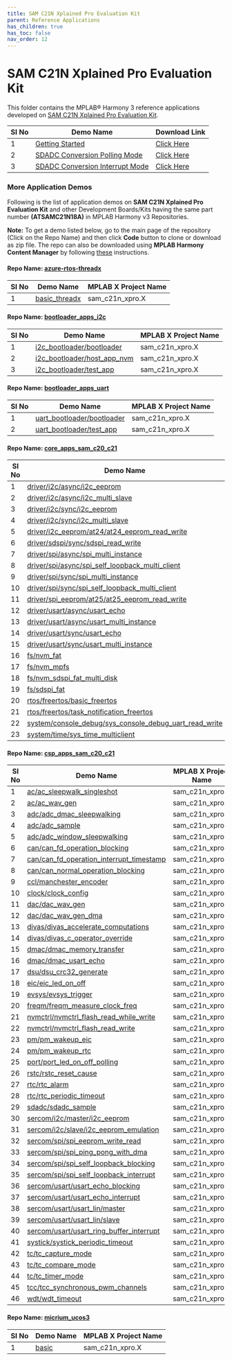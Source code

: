 ```yaml
---
title: SAM C21N Xplained Pro Evaluation Kit
parent: Reference Applications
has_children: true
has_toc: false
nav_order: 12
---
```

# SAM C21N Xplained Pro Evaluation Kit

This folder contains the MPLAB® Harmony 3 reference applications developed on [SAM C21N Xplained Pro Evaluation Kit](https://www.microchip.com/developmenttools/ProductDetails/atsamc21n-xpro).   

|SI No| Demo Name | Download Link |
| --- | --- | -- |
| 1 | [Getting Started](./samc21n_getting_started/readme.md) | [Click Here](https://github.com/MicrochipTech/MPLAB-Harmony-Reference-Apps/releases/latest/download/samc21n_getting_started.zip) |
| 2 | [SDADC Conversion Polling Mode](./sdadc_conversion_polling/readme.md) | [Click Here](https://github.com/MicrochipTech/MPLAB-Harmony-Reference-Apps/releases/latest/download/sdadc_conversion_polling.zip) |
| 3 | [SDADC Conversion Interrupt Mode](./sdadc_conversion_interrupt/readme.md) | [Click Here](https://github.com/MicrochipTech/MPLAB-Harmony-Reference-Apps/releases/latest/download/sdadc_conversion_interrupt.zip) |


### More Application Demos

Following is the list of application demos on **SAM C21N Xplained Pro Evaluation Kit** and other Development Boards/Kits having the same part number **(ATSAMC21N18A)** in MPLAB Harmony v3 Repositories.

**Note:** To get a demo listed below, go to the main page of the repository (Click on the Repo Name) and then click **Code** button to clone or download as zip file. The repo can also be downloaded using **MPLAB Harmony Content Manager** by following [these](https://microchip-mplab-harmony.github.io/contentmanager/) instructions.  





[comment]:#ListStart



#### Repo Name: [azure-rtos-threadx](https://github.com/Microchip-MPLAB-Harmony/azure-rtos-threadx)

|SI No| Demo Name | MPLAB X Project Name | 
| --- | --- | --- |
| 1 | [basic_threadx](https://github.com/Microchip-MPLAB-Harmony/azure-rtos-threadx/tree/master/apps/basic_threadx) | sam_c21n_xpro.X |


#### Repo Name: [bootloader_apps_i2c](https://github.com/Microchip-MPLAB-Harmony/bootloader_apps_i2c)

|SI No| Demo Name | MPLAB X Project Name | 
| --- | --- | --- |
| 1 | [i2c_bootloader/bootloader](https://github.com/Microchip-MPLAB-Harmony/bootloader_apps_i2c/tree/master/apps/i2c_bootloader/bootloader) | sam_c21n_xpro.X |
| 2 | [i2c_bootloader/host_app_nvm](https://github.com/Microchip-MPLAB-Harmony/bootloader_apps_i2c/tree/master/apps/i2c_bootloader/host_app_nvm) | sam_c21n_xpro.X |
| 3 | [i2c_bootloader/test_app](https://github.com/Microchip-MPLAB-Harmony/bootloader_apps_i2c/tree/master/apps/i2c_bootloader/test_app) | sam_c21n_xpro.X |


#### Repo Name: [bootloader_apps_uart](https://github.com/Microchip-MPLAB-Harmony/bootloader_apps_uart)

|SI No| Demo Name | MPLAB X Project Name | 
| --- | --- | --- |
| 1 | [uart_bootloader/bootloader](https://github.com/Microchip-MPLAB-Harmony/bootloader_apps_uart/tree/master/apps/uart_bootloader/bootloader) | sam_c21n_xpro.X |
| 2 | [uart_bootloader/test_app](https://github.com/Microchip-MPLAB-Harmony/bootloader_apps_uart/tree/master/apps/uart_bootloader/test_app) | sam_c21n_xpro.X |


#### Repo Name: [core_apps_sam_c20_c21](https://github.com/Microchip-MPLAB-Harmony/core_apps_sam_c20_c21)

|SI No| Demo Name | MPLAB X Project Name | 
| --- | --- | --- |
| 1 | [driver/i2c/async/i2c_eeprom](https://github.com/Microchip-MPLAB-Harmony/core_apps_sam_c20_c21/tree/master/apps/driver/i2c/async/i2c_eeprom) | sam_c21n_xpro.X |
| 2 | [driver/i2c/async/i2c_multi_slave](https://github.com/Microchip-MPLAB-Harmony/core_apps_sam_c20_c21/tree/master/apps/driver/i2c/async/i2c_multi_slave) | sam_c21n_xpro.X |
| 3 | [driver/i2c/sync/i2c_eeprom](https://github.com/Microchip-MPLAB-Harmony/core_apps_sam_c20_c21/tree/master/apps/driver/i2c/sync/i2c_eeprom) | sam_c21n_xpro_freertos.X |
| 4 | [driver/i2c/sync/i2c_multi_slave](https://github.com/Microchip-MPLAB-Harmony/core_apps_sam_c20_c21/tree/master/apps/driver/i2c/sync/i2c_multi_slave) | sam_c21n_xpro_freertos.X |
| 5 | [driver/i2c_eeprom/at24/at24_eeprom_read_write](https://github.com/Microchip-MPLAB-Harmony/core_apps_sam_c20_c21/tree/master/apps/driver/i2c_eeprom/at24/at24_eeprom_read_write) | sam_c21n_xpro.X |
| 6 | [driver/sdspi/sync/sdspi_read_write](https://github.com/Microchip-MPLAB-Harmony/core_apps_sam_c20_c21/tree/master/apps/driver/sdspi/sync/sdspi_read_write) | sam_c21n_xpro_freertos.X |
| 7 | [driver/spi/async/spi_multi_instance](https://github.com/Microchip-MPLAB-Harmony/core_apps_sam_c20_c21/tree/master/apps/driver/spi/async/spi_multi_instance) | sam_c21n_xpro.X |
| 8 | [driver/spi/async/spi_self_loopback_multi_client](https://github.com/Microchip-MPLAB-Harmony/core_apps_sam_c20_c21/tree/master/apps/driver/spi/async/spi_self_loopback_multi_client) | sam_c21n_xpro.X |
| 9 | [driver/spi/sync/spi_multi_instance](https://github.com/Microchip-MPLAB-Harmony/core_apps_sam_c20_c21/tree/master/apps/driver/spi/sync/spi_multi_instance) | sam_c21n_xpro_freertos.X |
| 10 | [driver/spi/sync/spi_self_loopback_multi_client](https://github.com/Microchip-MPLAB-Harmony/core_apps_sam_c20_c21/tree/master/apps/driver/spi/sync/spi_self_loopback_multi_client) | sam_c21n_xpro_freertos.X |
| 11 | [driver/spi_eeprom/at25/at25_eeprom_read_write](https://github.com/Microchip-MPLAB-Harmony/core_apps_sam_c20_c21/tree/master/apps/driver/spi_eeprom/at25/at25_eeprom_read_write) | sam_c21n_xpro.X |
| 12 | [driver/usart/async/usart_echo](https://github.com/Microchip-MPLAB-Harmony/core_apps_sam_c20_c21/tree/master/apps/driver/usart/async/usart_echo) | sam_c21n_xpro.X |
| 13 | [driver/usart/async/usart_multi_instance](https://github.com/Microchip-MPLAB-Harmony/core_apps_sam_c20_c21/tree/master/apps/driver/usart/async/usart_multi_instance) | sam_c21n_xpro.X |
| 14 | [driver/usart/sync/usart_echo](https://github.com/Microchip-MPLAB-Harmony/core_apps_sam_c20_c21/tree/master/apps/driver/usart/sync/usart_echo) | sam_c21n_xpro_freertos.X |
| 15 | [driver/usart/sync/usart_multi_instance](https://github.com/Microchip-MPLAB-Harmony/core_apps_sam_c20_c21/tree/master/apps/driver/usart/sync/usart_multi_instance) | sam_c21n_xpro_freertos.X |
| 16 | [fs/nvm_fat](https://github.com/Microchip-MPLAB-Harmony/core_apps_sam_c20_c21/tree/master/apps/fs/nvm_fat) | sam_c21n_xpro.X |
| 17 | [fs/nvm_mpfs](https://github.com/Microchip-MPLAB-Harmony/core_apps_sam_c20_c21/tree/master/apps/fs/nvm_mpfs) | sam_c21n_xpro.X |
| 18 | [fs/nvm_sdspi_fat_multi_disk](https://github.com/Microchip-MPLAB-Harmony/core_apps_sam_c20_c21/tree/master/apps/fs/nvm_sdspi_fat_multi_disk) | sam_c21n_xpro_freertos.X |
| 19 | [fs/sdspi_fat](https://github.com/Microchip-MPLAB-Harmony/core_apps_sam_c20_c21/tree/master/apps/fs/sdspi_fat) | sam_c21n_xpro_freertos.X |
| 20 | [rtos/freertos/basic_freertos](https://github.com/Microchip-MPLAB-Harmony/core_apps_sam_c20_c21/tree/master/apps/rtos/freertos/basic_freertos) | sam_c21n_xpro.X |
| 21 | [rtos/freertos/task_notification_freertos](https://github.com/Microchip-MPLAB-Harmony/core_apps_sam_c20_c21/tree/master/apps/rtos/freertos/task_notification_freertos) | sam_c21n_xpro.X |
| 22 | [system/console_debug/sys_console_debug_uart_read_write](https://github.com/Microchip-MPLAB-Harmony/core_apps_sam_c20_c21/tree/master/apps/system/console_debug/sys_console_debug_uart_read_write) | sam_c21n_xpro.X |
| 23 | [system/time/sys_time_multiclient](https://github.com/Microchip-MPLAB-Harmony/core_apps_sam_c20_c21/tree/master/apps/system/time/sys_time_multiclient) | sam_c21n_xpro.X |


#### Repo Name: [csp_apps_sam_c20_c21](https://github.com/Microchip-MPLAB-Harmony/csp_apps_sam_c20_c21)

|SI No| Demo Name | MPLAB X Project Name | 
| --- | --- | --- |
| 1 | [ac/ac_sleepwalk_singleshot](https://github.com/Microchip-MPLAB-Harmony/csp_apps_sam_c20_c21/tree/master/apps/ac/ac_sleepwalk_singleshot) | sam_c21n_xpro.X |
| 2 | [ac/ac_wav_gen](https://github.com/Microchip-MPLAB-Harmony/csp_apps_sam_c20_c21/tree/master/apps/ac/ac_wav_gen) | sam_c21n_xpro.X |
| 3 | [adc/adc_dmac_sleepwalking](https://github.com/Microchip-MPLAB-Harmony/csp_apps_sam_c20_c21/tree/master/apps/adc/adc_dmac_sleepwalking) | sam_c21n_xpro.X |
| 4 | [adc/adc_sample](https://github.com/Microchip-MPLAB-Harmony/csp_apps_sam_c20_c21/tree/master/apps/adc/adc_sample) | sam_c21n_xpro.X |
| 5 | [adc/adc_window_sleepwalking](https://github.com/Microchip-MPLAB-Harmony/csp_apps_sam_c20_c21/tree/master/apps/adc/adc_window_sleepwalking) | sam_c21n_xpro.X |
| 6 | [can/can_fd_operation_blocking](https://github.com/Microchip-MPLAB-Harmony/csp_apps_sam_c20_c21/tree/master/apps/can/can_fd_operation_blocking) | sam_c21n_xpro.X |
| 7 | [can/can_fd_operation_interrupt_timestamp](https://github.com/Microchip-MPLAB-Harmony/csp_apps_sam_c20_c21/tree/master/apps/can/can_fd_operation_interrupt_timestamp) | sam_c21n_xpro.X |
| 8 | [can/can_normal_operation_blocking](https://github.com/Microchip-MPLAB-Harmony/csp_apps_sam_c20_c21/tree/master/apps/can/can_normal_operation_blocking) | sam_c21n_xpro.X |
| 9 | [ccl/manchester_encoder](https://github.com/Microchip-MPLAB-Harmony/csp_apps_sam_c20_c21/tree/master/apps/ccl/manchester_encoder) | sam_c21n_xpro.X |
| 10 | [clock/clock_config](https://github.com/Microchip-MPLAB-Harmony/csp_apps_sam_c20_c21/tree/master/apps/clock/clock_config) | sam_c21n_xpro.X |
| 11 | [dac/dac_wav_gen](https://github.com/Microchip-MPLAB-Harmony/csp_apps_sam_c20_c21/tree/master/apps/dac/dac_wav_gen) | sam_c21n_xpro.X |
| 12 | [dac/dac_wav_gen_dma](https://github.com/Microchip-MPLAB-Harmony/csp_apps_sam_c20_c21/tree/master/apps/dac/dac_wav_gen_dma) | sam_c21n_xpro.X |
| 13 | [divas/divas_accelerate_computations](https://github.com/Microchip-MPLAB-Harmony/csp_apps_sam_c20_c21/tree/master/apps/divas/divas_accelerate_computations) | sam_c21n_xpro.X |
| 14 | [divas/divas_c_operator_override](https://github.com/Microchip-MPLAB-Harmony/csp_apps_sam_c20_c21/tree/master/apps/divas/divas_c_operator_override) | sam_c21n_xpro.X |
| 15 | [dmac/dmac_memory_transfer](https://github.com/Microchip-MPLAB-Harmony/csp_apps_sam_c20_c21/tree/master/apps/dmac/dmac_memory_transfer) | sam_c21n_xpro.X |
| 16 | [dmac/dmac_usart_echo](https://github.com/Microchip-MPLAB-Harmony/csp_apps_sam_c20_c21/tree/master/apps/dmac/dmac_usart_echo) | sam_c21n_xpro.X |
| 17 | [dsu/dsu_crc32_generate](https://github.com/Microchip-MPLAB-Harmony/csp_apps_sam_c20_c21/tree/master/apps/dsu/dsu_crc32_generate) | sam_c21n_xpro.X |
| 18 | [eic/eic_led_on_off](https://github.com/Microchip-MPLAB-Harmony/csp_apps_sam_c20_c21/tree/master/apps/eic/eic_led_on_off) | sam_c21n_xpro.X |
| 19 | [evsys/evsys_trigger](https://github.com/Microchip-MPLAB-Harmony/csp_apps_sam_c20_c21/tree/master/apps/evsys/evsys_trigger) | sam_c21n_xpro.X |
| 20 | [freqm/freqm_measure_clock_freq](https://github.com/Microchip-MPLAB-Harmony/csp_apps_sam_c20_c21/tree/master/apps/freqm/freqm_measure_clock_freq) | sam_c21n_xpro.X |
| 21 | [nvmctrl/nvmctrl_flash_read_while_write](https://github.com/Microchip-MPLAB-Harmony/csp_apps_sam_c20_c21/tree/master/apps/nvmctrl/nvmctrl_flash_read_while_write) | sam_c21n_xpro.X |
| 22 | [nvmctrl/nvmctrl_flash_read_write](https://github.com/Microchip-MPLAB-Harmony/csp_apps_sam_c20_c21/tree/master/apps/nvmctrl/nvmctrl_flash_read_write) | sam_c21n_xpro.X |
| 23 | [pm/pm_wakeup_eic](https://github.com/Microchip-MPLAB-Harmony/csp_apps_sam_c20_c21/tree/master/apps/pm/pm_wakeup_eic) | sam_c21n_xpro.X |
| 24 | [pm/pm_wakeup_rtc](https://github.com/Microchip-MPLAB-Harmony/csp_apps_sam_c20_c21/tree/master/apps/pm/pm_wakeup_rtc) | sam_c21n_xpro.X |
| 25 | [port/port_led_on_off_polling](https://github.com/Microchip-MPLAB-Harmony/csp_apps_sam_c20_c21/tree/master/apps/port/port_led_on_off_polling) | sam_c21n_xpro.X |
| 26 | [rstc/rstc_reset_cause](https://github.com/Microchip-MPLAB-Harmony/csp_apps_sam_c20_c21/tree/master/apps/rstc/rstc_reset_cause) | sam_c21n_xpro.X |
| 27 | [rtc/rtc_alarm](https://github.com/Microchip-MPLAB-Harmony/csp_apps_sam_c20_c21/tree/master/apps/rtc/rtc_alarm) | sam_c21n_xpro.X |
| 28 | [rtc/rtc_periodic_timeout](https://github.com/Microchip-MPLAB-Harmony/csp_apps_sam_c20_c21/tree/master/apps/rtc/rtc_periodic_timeout) | sam_c21n_xpro.X |
| 29 | [sdadc/sdadc_sample](https://github.com/Microchip-MPLAB-Harmony/csp_apps_sam_c20_c21/tree/master/apps/sdadc/sdadc_sample) | sam_c21n_xpro.X |
| 30 | [sercom/i2c/master/i2c_eeprom](https://github.com/Microchip-MPLAB-Harmony/csp_apps_sam_c20_c21/tree/master/apps/sercom/i2c/master/i2c_eeprom) | sam_c21n_xpro.X |
| 31 | [sercom/i2c/slave/i2c_eeprom_emulation](https://github.com/Microchip-MPLAB-Harmony/csp_apps_sam_c20_c21/tree/master/apps/sercom/i2c/slave/i2c_eeprom_emulation) | sam_c21n_xpro.X |
| 32 | [sercom/spi/spi_eeprom_write_read](https://github.com/Microchip-MPLAB-Harmony/csp_apps_sam_c20_c21/tree/master/apps/sercom/spi/spi_eeprom_write_read) | sam_c21n_xpro.X |
| 33 | [sercom/spi/spi_ping_pong_with_dma](https://github.com/Microchip-MPLAB-Harmony/csp_apps_sam_c20_c21/tree/master/apps/sercom/spi/spi_ping_pong_with_dma) | sam_c21n_xpro.X |
| 34 | [sercom/spi/spi_self_loopback_blocking](https://github.com/Microchip-MPLAB-Harmony/csp_apps_sam_c20_c21/tree/master/apps/sercom/spi/spi_self_loopback_blocking) | sam_c21n_xpro.X |
| 35 | [sercom/spi/spi_self_loopback_interrupt](https://github.com/Microchip-MPLAB-Harmony/csp_apps_sam_c20_c21/tree/master/apps/sercom/spi/spi_self_loopback_interrupt) | sam_c21n_xpro.X |
| 36 | [sercom/usart/usart_echo_blocking](https://github.com/Microchip-MPLAB-Harmony/csp_apps_sam_c20_c21/tree/master/apps/sercom/usart/usart_echo_blocking) | sam_c21n_xpro.X |
| 37 | [sercom/usart/usart_echo_interrupt](https://github.com/Microchip-MPLAB-Harmony/csp_apps_sam_c20_c21/tree/master/apps/sercom/usart/usart_echo_interrupt) | sam_c21n_xpro.X |
| 38 | [sercom/usart/usart_lin/master](https://github.com/Microchip-MPLAB-Harmony/csp_apps_sam_c20_c21/tree/master/apps/sercom/usart/usart_lin/master) | sam_c21n_xpro.X |
| 39 | [sercom/usart/usart_lin/slave](https://github.com/Microchip-MPLAB-Harmony/csp_apps_sam_c20_c21/tree/master/apps/sercom/usart/usart_lin/slave) | sam_c21n_xpro.X |
| 40 | [sercom/usart/usart_ring_buffer_interrupt](https://github.com/Microchip-MPLAB-Harmony/csp_apps_sam_c20_c21/tree/master/apps/sercom/usart/usart_ring_buffer_interrupt) | sam_c21n_xpro.X |
| 41 | [systick/systick_periodic_timeout](https://github.com/Microchip-MPLAB-Harmony/csp_apps_sam_c20_c21/tree/master/apps/systick/systick_periodic_timeout) | sam_c21n_xpro.X |
| 42 | [tc/tc_capture_mode](https://github.com/Microchip-MPLAB-Harmony/csp_apps_sam_c20_c21/tree/master/apps/tc/tc_capture_mode) | sam_c21n_xpro.X |
| 43 | [tc/tc_compare_mode](https://github.com/Microchip-MPLAB-Harmony/csp_apps_sam_c20_c21/tree/master/apps/tc/tc_compare_mode) | sam_c21n_xpro.X |
| 44 | [tc/tc_timer_mode](https://github.com/Microchip-MPLAB-Harmony/csp_apps_sam_c20_c21/tree/master/apps/tc/tc_timer_mode) | sam_c21n_xpro.X |
| 45 | [tcc/tcc_synchronous_pwm_channels](https://github.com/Microchip-MPLAB-Harmony/csp_apps_sam_c20_c21/tree/master/apps/tcc/tcc_synchronous_pwm_channels) | sam_c21n_xpro.X |
| 46 | [wdt/wdt_timeout](https://github.com/Microchip-MPLAB-Harmony/csp_apps_sam_c20_c21/tree/master/apps/wdt/wdt_timeout) | sam_c21n_xpro.X |


#### Repo Name: [micrium_ucos3](https://github.com/Microchip-MPLAB-Harmony/micrium_ucos3)

|SI No| Demo Name | MPLAB X Project Name | 
| --- | --- | --- |
| 1 | [basic](https://github.com/Microchip-MPLAB-Harmony/micrium_ucos3/tree/master/apps/basic) | sam_c21n_xpro.X |


[comment]:#ListEnd

